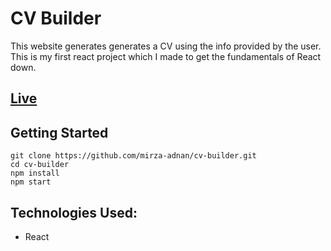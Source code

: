 # CV Builder

This website generates generates a CV using the info provided by the user. This is my first react project which I made to get the fundamentals of React down.

## [Live](https://mirza-adnan.github.io/cv-builder/)

## Getting Started

<pre><code>git clone https://github.com/mirza-adnan/cv-builder.git
cd cv-builder
npm install
npm start
</code></pre>

## Technologies Used:

-   React
